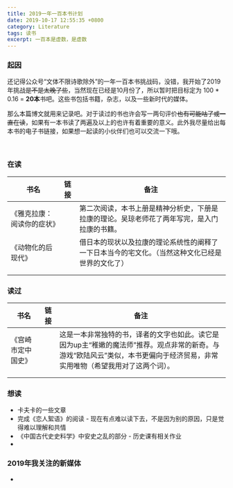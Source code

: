 ```yaml
---
title: 2019一年一百本书计划
date: 2019-10-17 12:55:35 +0800
category: Literature
tags: 读书
excerpt: 一百本是虚数，是虚数
---
```




### 起因

​		还记得公众号“文体不限诗歌除外”的一年一百本书挑战码，没错，我开始了2019年挑战~~是不是太晚了些~~，当然现在已经是10月份了，所以暂时把目标定为 100 * 0.16 = **20本**书吧。这些书包括书籍，杂志，以及一些新时代的媒体。

​		那么本篇博文就用来记录吧。对于读过的书也许会写一两句评价~~也有可能咕了或一直在读~~，如果有一本书读了两遍及以上的也许有着重要的意义。此外我尽量给出每本书的电子书链接，如果想一起读的小伙伴们也可以交流一下哦。

​		

### 在读

| 书名                       | 链接 | 备注                                                         |
| -------------------------- | ---- | ------------------------------------------------------------ |
| 《雅克拉康：阅读你的症状》 |      | 第二次阅读，本书上册是精神分析史，下册是拉康的理论。吴琼老师花了两年写完，是入门拉康的书籍。 |
| 《动物化的后现代》         |      | 借日本的现状以及拉康的理论系统性的阐释了一下日本当今的宅文化。（当然这种文化已经是世界的文化了） |
|                            |      |                                                              |
|                            |      |                                                              |



### 读过

| 书名               | 链接 | 备注                                                         |
| ------------------ | ---- | ------------------------------------------------------------ |
| 《宫崎市定中国史》 |      | 这是一本非常独特的书，译者的文字也如此。读它是因为up主“稚嫩的魔法师”推荐。观点非常的新奇。与游戏“欧陆风云”类似，本书更偏向于经济贸易，非常实用唯物（希望我用对了这两个词）。 |
|                    |      |                                                              |
|                    |      |                                                              |



### 想读

- 卡夫卡的一些文章
- 完成《恋人絮语》的阅读 - 现在有点难以读下去，不是因为别的原因，只是觉得难以理解和共情
- 《中国古代史史料学》中安史之乱的部分 - 历史课有相关作业
- 

### 2019年我关注的新媒体

- 